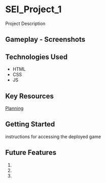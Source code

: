 # SEI_Project_1

Project Description

## Gameplay - Screenshots

## Technologies Used

- HTML
- CSS
- JS

## Key Resources

[Planning](/docs/planning.md)

## Getting Started

instructions for accessing the deployed game

## Future Features

1.
2.
3.
